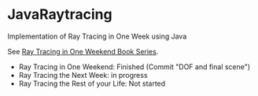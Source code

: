 # JavaRaytracing
Implementation of Ray Tracing in One Week using Java

See [Ray Tracing in One Weekend Book Series](https://github.com/RayTracing/raytracing.github.io).

- Ray Tracing in One Weekend: Finished (Commit "DOF and final scene")
- Ray Tracing the Next Week: in progress
- Ray Tracing the Rest of your Life: Not started
